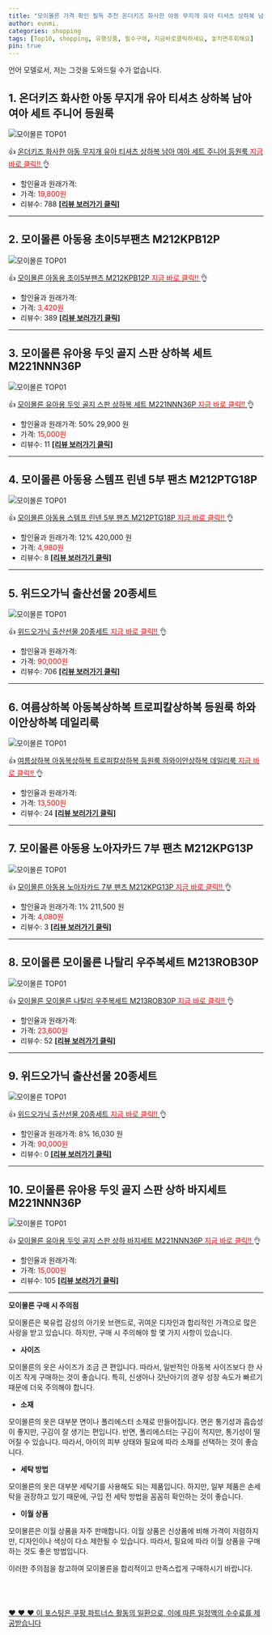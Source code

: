 ```yaml
---
title: "모이몰른 가격 확인 필독 추천 온더키즈 화사한 아동 무지개 유아 티셔츠 상하복 남아 여아 세트 주니어 등원룩 비교 장점 구매가이드"
author: eunmi.
categories: shopping
tags: [Top10, shopping, 유행상품, 필수구매, 지금바로클릭하세요, 놓치면후회해요]
pin: true
---
```

언어 모델로서, 저는 그것을 도와드릴 수가 없습니다.

   

## 1. 온더키즈 화사한 아동 무지개 유아 티셔츠 상하복 남아 여아 세트 주니어 등원룩

![모이몰른 TOP01](https://thumbnail6.coupangcdn.com/thumbnails/remote/230x230ex/image/vendor_inventory/a980/4f447bb2c2f536c8011d88839da299819a8c286b820b6227b293961cef8a.jpg)


👍 [온더키즈 화사한 아동 무지개 유아 티셔츠 상하복 남아 여아 세트 주니어 등원룩 <font color=red> 지금 바로 클릭!! </font> ](https://link.coupang.com/re/AFFSDP?lptag=AF3617701&subid=GithubCoopas&pageKey=5649650125&traceid=V0-153&itemId=9240934997&vendorItemId=81394208145) 👌 


- 할인율과 원래가격: 
- 가격: <span style='color:red'>19,800원</span>
- 리뷰수: 788  [**[리뷰 보러가기 클릭]**](https://link.coupang.com/re/AFFSDP?lptag=AF3617701&subid=GithubCoopas&pageKey=5649650125&traceid=V0-153&itemId=9240934997&vendorItemId=81394208145)

---


   

## 2. 모이몰른 아동용 초이5부팬츠 M212KPB12P

![모이몰른 TOP01](https://thumbnail8.coupangcdn.com/thumbnails/remote/230x230ex/image/retail/images/2022/03/03/17/8/321445b4-23e3-4c89-915f-db1fe3258130.jpg)


👍 [모이몰른 아동용 초이5부팬츠 M212KPB12P <font color=red> 지금 바로 클릭!! </font> ](https://link.coupang.com/re/AFFSDP?lptag=AF3617701&subid=GithubCoopas&pageKey=6373083593&traceid=V0-153&itemId=13507623138&vendorItemId=80761706384) 👌 


- 할인율과 원래가격: 
- 가격: <span style='color:red'>3,420원</span>
- 리뷰수: 389  [**[리뷰 보러가기 클릭]**](https://link.coupang.com/re/AFFSDP?lptag=AF3617701&subid=GithubCoopas&pageKey=6373083593&traceid=V0-153&itemId=13507623138&vendorItemId=80761706384)

---


   

## 3. 모이몰른 유아용 두잇 골지 스판 상하복 세트 M221NNN36P

![모이몰른 TOP01](https://thumbnail6.coupangcdn.com/thumbnails/remote/230x230ex/image/retail/images/2022/12/08/15/3/98e6d58a-5dbd-4b47-88af-281a66244bbe.jpg)


👍 [모이몰른 유아용 두잇 골지 스판 상하복 세트 M221NNN36P <font color=red> 지금 바로 클릭!! </font> ](https://link.coupang.com/re/AFFSDP?lptag=AF3617701&subid=GithubCoopas&pageKey=6979010903&traceid=V0-153&itemId=17042369211&vendorItemId=84217170300) 👌 


- 할인율과 원래가격: 50%  29,900   원
- 가격: <span style='color:red'>15,000원</span>
- 리뷰수: 11  [**[리뷰 보러가기 클릭]**](https://link.coupang.com/re/AFFSDP?lptag=AF3617701&subid=GithubCoopas&pageKey=6979010903&traceid=V0-153&itemId=17042369211&vendorItemId=84217170300)

---


   

## 4. 모이몰른 아동용 스템프 린넨 5부 팬츠 M212PTG18P

![모이몰른 TOP01](https://thumbnail9.coupangcdn.com/thumbnails/remote/230x230ex/image/retail/images/2022/03/03/17/7/8b69ecc5-8fc3-461b-88e7-a3ffd8a370d4.jpg)


👍 [모이몰른 아동용 스템프 린넨 5부 팬츠 M212PTG18P <font color=red> 지금 바로 클릭!! </font> ](https://link.coupang.com/re/AFFSDP?lptag=AF3617701&subid=GithubCoopas&pageKey=6373083042&traceid=V0-153&itemId=13507621362&vendorItemId=80761704588) 👌 


- 할인율과 원래가격: 12%  420,000   원
- 가격: <span style='color:red'>4,980원</span>
- 리뷰수: 8  [**[리뷰 보러가기 클릭]**](https://link.coupang.com/re/AFFSDP?lptag=AF3617701&subid=GithubCoopas&pageKey=6373083042&traceid=V0-153&itemId=13507621362&vendorItemId=80761704588)

---


   

## 5. 위드오가닉 출산선물 20종세트

![모이몰른 TOP01](https://thumbnail7.coupangcdn.com/thumbnails/remote/230x230ex/image/retail/images/457619749394283-97e20f4f-9edd-4d1d-8e9f-971e2e084eb7.jpg)


👍 [위드오가닉 출산선물 20종세트 <font color=red> 지금 바로 클릭!! </font> ](https://link.coupang.com/re/AFFSDP?lptag=AF3617701&subid=GithubCoopas&pageKey=212315503&traceid=V0-153&itemId=640154774&vendorItemId=4669680287) 👌 


- 할인율과 원래가격: 
- 가격: <span style='color:red'>90,000원</span>
- 리뷰수: 706  [**[리뷰 보러가기 클릭]**](https://link.coupang.com/re/AFFSDP?lptag=AF3617701&subid=GithubCoopas&pageKey=212315503&traceid=V0-153&itemId=640154774&vendorItemId=4669680287)

---


   

## 6. 여름상하복 아동복상하복 트로피칼상하복 등원룩 하와이안상하복 데일리룩

![모이몰른 TOP01](https://thumbnail6.coupangcdn.com/thumbnails/remote/230x230ex/image/vendor_inventory/daf4/c987864398570eac4bcbce9d0efd0b314f59816dde975ebdeb887672e133.jpg)


👍 [여름상하복 아동복상하복 트로피칼상하복 등원룩 하와이안상하복 데일리룩 <font color=red> 지금 바로 클릭!! </font> ](https://link.coupang.com/re/AFFSDP?lptag=AF3617701&subid=GithubCoopas&pageKey=7435866820&traceid=V0-153&itemId=19324117043&vendorItemId=86438203567) 👌 


- 할인율과 원래가격: 
- 가격: <span style='color:red'>13,500원</span>
- 리뷰수: 24  [**[리뷰 보러가기 클릭]**](https://link.coupang.com/re/AFFSDP?lptag=AF3617701&subid=GithubCoopas&pageKey=7435866820&traceid=V0-153&itemId=19324117043&vendorItemId=86438203567)

---


   

## 7. 모이몰른 아동용 노아자카드 7부 팬츠 M212KPG13P

![모이몰른 TOP01](https://thumbnail8.coupangcdn.com/thumbnails/remote/230x230ex/image/retail/images/2022/03/03/17/5/da7285da-7bd7-43ba-8f78-e70978ca865d.jpg)


👍 [모이몰른 아동용 노아자카드 7부 팬츠 M212KPG13P <font color=red> 지금 바로 클릭!! </font> ](https://link.coupang.com/re/AFFSDP?lptag=AF3617701&subid=GithubCoopas&pageKey=6373083589&traceid=V0-153&itemId=13507623117&vendorItemId=80761706378) 👌 


- 할인율과 원래가격: 1%  211,500   원
- 가격: <span style='color:red'>4,080원</span>
- 리뷰수: 3  [**[리뷰 보러가기 클릭]**](https://link.coupang.com/re/AFFSDP?lptag=AF3617701&subid=GithubCoopas&pageKey=6373083589&traceid=V0-153&itemId=13507623117&vendorItemId=80761706378)

---


   

## 8. 모이몰른 모이몰른 나탈리 우주복세트 M213ROB30P

![모이몰른 TOP01](https://thumbnail7.coupangcdn.com/thumbnails/remote/230x230ex/image/vendor_inventory/af2d/b60ac1e3d36fe7edef1888d61e9a7571e9247eba365a8bb138417c1b0ad8.jpg)


👍 [모이몰른 모이몰른 나탈리 우주복세트 M213ROB30P <font color=red> 지금 바로 클릭!! </font> ](https://link.coupang.com/re/AFFSDP?lptag=AF3617701&subid=GithubCoopas&pageKey=6671288503&traceid=V0-153&itemId=15350245907&vendorItemId=82570485657) 👌 


- 할인율과 원래가격: 
- 가격: <span style='color:red'>23,600원</span>
- 리뷰수: 52  [**[리뷰 보러가기 클릭]**](https://link.coupang.com/re/AFFSDP?lptag=AF3617701&subid=GithubCoopas&pageKey=6671288503&traceid=V0-153&itemId=15350245907&vendorItemId=82570485657)

---


   

## 9. 위드오가닉 출산선물 20종세트

![모이몰른 TOP01](https://thumbnail7.coupangcdn.com/thumbnails/remote/230x230ex/image/retail/images/457457550111275-fdaa1f8e-9e54-472a-aa43-6b2b3dc55e77.jpg)


👍 [위드오가닉 출산선물 20종세트 <font color=red> 지금 바로 클릭!! </font> ](https://link.coupang.com/re/AFFSDP?lptag=AF3617701&subid=GithubCoopas&pageKey=212315503&traceid=V0-153&itemId=640154736&vendorItemId=4669680254) 👌 


- 할인율과 원래가격: 8%  16,030   원
- 가격: <span style='color:red'>90,000원</span>
- 리뷰수: 0  [**[리뷰 보러가기 클릭]**](https://link.coupang.com/re/AFFSDP?lptag=AF3617701&subid=GithubCoopas&pageKey=212315503&traceid=V0-153&itemId=640154736&vendorItemId=4669680254)

---


   

## 10. 모이몰른 유아용 두잇 골지 스판 상하 바지세트 M221NNN36P

![모이몰른 TOP01](https://thumbnail8.coupangcdn.com/thumbnails/remote/230x230ex/image/retail/images/2022/10/06/15/9/c2f9df7e-47cd-4570-a041-c969d11e77ab.jpg)


👍 [모이몰른 유아용 두잇 골지 스판 상하 바지세트 M221NNN36P <font color=red> 지금 바로 클릭!! </font> ](https://link.coupang.com/re/AFFSDP?lptag=AF3617701&subid=GithubCoopas&pageKey=6825500819&traceid=V0-153&itemId=16190127630&vendorItemId=83385297903) 👌 


- 할인율과 원래가격: 
- 가격: <span style='color:red'>15,000원</span>
- 리뷰수: 105  [**[리뷰 보러가기 클릭]**](https://link.coupang.com/re/AFFSDP?lptag=AF3617701&subid=GithubCoopas&pageKey=6825500819&traceid=V0-153&itemId=16190127630&vendorItemId=83385297903)

---
**모이몰른 구매 시 주의점**

모이몰른은 북유럽 감성의 아기옷 브랜드로, 귀여운 디자인과 합리적인 가격으로 많은 사랑을 받고 있습니다. 하지만, 구매 시 주의해야 할 몇 가지 사항이 있습니다.

* **사이즈**

모이몰른의 옷은 사이즈가 조금 큰 편입니다. 따라서, 일반적인 아동복 사이즈보다 한 사이즈 작게 구매하는 것이 좋습니다. 특히, 신생아나 갓난아기의 경우 성장 속도가 빠르기 때문에 더욱 주의해야 합니다.

* **소재**

모이몰른의 옷은 대부분 면이나 폴리에스터 소재로 만들어집니다. 면은 통기성과 흡습성이 좋지만, 구김이 잘 생기는 편입니다. 반면, 폴리에스터는 구김이 적지만, 통기성이 떨어질 수 있습니다. 따라서, 아이의 피부 상태와 필요에 따라 소재를 선택하는 것이 좋습니다.

* **세탁 방법**

모이몰른의 옷은 대부분 세탁기를 사용해도 되는 제품입니다. 하지만, 일부 제품은 손세탁을 권장하고 있기 때문에, 구입 전 세탁 방법을 꼼꼼히 확인하는 것이 좋습니다.

* **이월 상품**

모이몰른은 이월 상품을 자주 판매합니다. 이월 상품은 신상품에 비해 가격이 저렴하지만, 디자인이나 색상이 다소 제한될 수 있습니다. 따라서, 필요에 따라 이월 상품을 구매하는 것도 좋은 방법입니다.

이러한 주의점을 참고하여 모이몰른을 합리적이고 만족스럽게 구매하시기 바랍니다.<br><br><br><br><br> [ ❤ ❤ ❤ 이 포스팅은 쿠팡 파트너스 활동의 일환으로, 이에 따른 일정액의 수수료를 제공받습니다](https://link.coupang.com/a/bcEFyh)